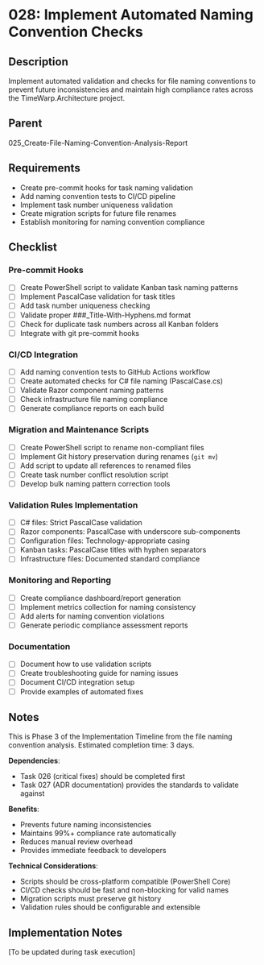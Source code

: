 # 028: Implement Automated Naming Convention Checks

## Description

Implement automated validation and checks for file naming conventions to prevent future inconsistencies and maintain high compliance rates across the TimeWarp.Architecture project.

## Parent

025_Create-File-Naming-Convention-Analysis-Report

## Requirements

- Create pre-commit hooks for task naming validation
- Add naming convention tests to CI/CD pipeline
- Implement task number uniqueness validation
- Create migration scripts for future file renames
- Establish monitoring for naming convention compliance

## Checklist

### Pre-commit Hooks
- [ ] Create PowerShell script to validate Kanban task naming patterns
- [ ] Implement PascalCase validation for task titles
- [ ] Add task number uniqueness checking
- [ ] Validate proper ###_Title-With-Hyphens.md format
- [ ] Check for duplicate task numbers across all Kanban folders
- [ ] Integrate with git pre-commit hooks

### CI/CD Integration
- [ ] Add naming convention tests to GitHub Actions workflow
- [ ] Create automated checks for C# file naming (PascalCase.cs)
- [ ] Validate Razor component naming patterns
- [ ] Check infrastructure file naming compliance
- [ ] Generate compliance reports on each build

### Migration and Maintenance Scripts
- [ ] Create PowerShell script to rename non-compliant files
- [ ] Implement Git history preservation during renames (`git mv`)
- [ ] Add script to update all references to renamed files
- [ ] Create task number conflict resolution script
- [ ] Develop bulk naming pattern correction tools

### Validation Rules Implementation
- [ ] C# files: Strict PascalCase validation
- [ ] Razor components: PascalCase with underscore sub-components
- [ ] Configuration files: Technology-appropriate casing
- [ ] Kanban tasks: PascalCase titles with hyphen separators
- [ ] Infrastructure files: Documented standard compliance

### Monitoring and Reporting
- [ ] Create compliance dashboard/report generation
- [ ] Implement metrics collection for naming consistency
- [ ] Add alerts for naming convention violations
- [ ] Generate periodic compliance assessment reports

### Documentation
- [ ] Document how to use validation scripts
- [ ] Create troubleshooting guide for naming issues
- [ ] Document CI/CD integration setup
- [ ] Provide examples of automated fixes

## Notes

This is Phase 3 of the Implementation Timeline from the file naming convention analysis. Estimated completion time: 3 days.

**Dependencies**: 
- Task 026 (critical fixes) should be completed first
- Task 027 (ADR documentation) provides the standards to validate against

**Benefits**:
- Prevents future naming inconsistencies
- Maintains 99%+ compliance rate automatically
- Reduces manual review overhead
- Provides immediate feedback to developers

**Technical Considerations**:
- Scripts should be cross-platform compatible (PowerShell Core)
- CI/CD checks should be fast and non-blocking for valid names
- Migration scripts must preserve git history
- Validation rules should be configurable and extensible

## Implementation Notes

[To be updated during task execution]